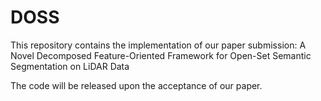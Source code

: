 # DOSS
This repository contains the implementation of our paper submission: A Novel Decomposed Feature-Oriented Framework for Open-Set Semantic Segmentation on LiDAR Data

The code will be released upon the acceptance of our paper.
